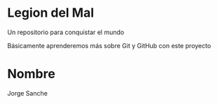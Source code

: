 # Legion del Mal
Un repositorio para conquistar el mundo

Básicamente aprenderemos más sobre Git y GitHub con este proyecto

# Nombre
Jorge Sanche